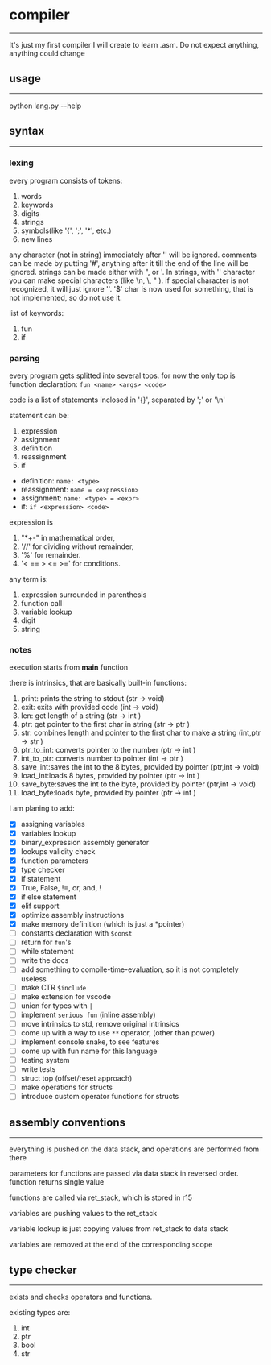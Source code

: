 # compiler
---
It's just my first compiler I will create to learn .asm.
Do not expect anything, anything could change
## usage
---
python lang.py --help
## syntax
---
### lexing
every program consists of tokens:
1. words
1. keywords
1. digits
1. strings
1. symbols(like '{', ';', '*', etc.)
1. new lines

any character (not in string) immediately after '\' will be ignored.
comments can be made by putting '#', anything after it till the end of the line will be ignored.
strings can be made either with ", or '.
In strings, with '\' character you can make special characters (like \n, \\, \" ).
if special character is not recognized, it will just ignore '\'.
'$' char is now used for something, that is not implemented, so do not use it.

list of keywords:
1. fun
1. if
### parsing
every program gets splitted into several tops.
for now the only top is function declaration: 
`fun <name> <args> <code>`

code is a list of statements inclosed in '{}', separated by ';' or '\n'

statement can be:
1. expression
1. assignment
1. definition
1. reassignment
1. if 

- definition: `name: <type>`
- reassignment: `name = <expression>`
- assignment: `name: <type> = <expr>`
- if: `if <expression> <code>`

expression is 
1. "*+-" in mathematical order,
1. '//' for dividing without remainder,
1. '%' for remainder.
1. '< == > <= >=' for conditions.

any term is:
1. expression surrounded in parenthesis
1. function call
1. variable lookup
1. digit
1. string
### notes
execution starts from **main** function	

there is intrinsics, that are basically  built-in functions:
1. print: prints the string to stdout                                  (str     -> void)
1. exit: exits with provided code                                      (int     -> void)
1. len: get length of a string                                         (str     -> int )
1. ptr: get pointer to the first char in string                        (str     -> ptr )
1. str: combines length and pointer to the first char to make a string (int,ptr -> str )
1. ptr_to_int: converts pointer to the number                          (ptr     -> int )
1. int_to_ptr: converts number to pointer                              (int     -> ptr )
1. save_int:saves the int to the 8 bytes, provided by pointer          (ptr,int -> void)
1. load_int:loads 8 bytes, provided by pointer                         (ptr     -> int )
1. save_byte:saves the int to the byte, provided by pointer            (ptr,int -> void)
1. load_byte:loads byte, provided by pointer                           (ptr     -> int )


I am planing to add:
- [x] assigning variables
- [x] variables lookup
- [x] binary_expression assembly generator
- [x] lookups validity check
- [x] function parameters
- [x] type checker
- [x] if statement
- [x] True, False, !=, or, and, !
- [x] if else statement
- [x] elif support
- [x] optimize assembly instructions
- [x] make memory definition (which is just a *pointer)
- [ ] constants declaration with `$const`
- [ ] return for `fun`'s
- [ ] while  statement
- [ ] write the docs
- [ ] add something to compile-time-evaluation, so it is not completely useless
- [ ] make CTR `$include`
- [ ] make extension for vscode
- [ ] union for types with `|`
- [ ] implement `serious fun` (inline assembly) 
- [ ] move intrinsics to std, remove original intrinsics
- [ ] come up with a way to use `**` operator, (other than power)
- [ ] implement console snake, to see features
- [ ] come up with fun name for this language
- [ ] testing system
- [ ] write tests
- [ ] struct top (offset/reset approach) 
- [ ] make operations for structs
- [ ] introduce custom operator functions for structs
## assembly conventions
---
everything is pushed on the data stack, and operations are performed from there

parameters for functions are passed via data stack in reversed order.
function returns single value

functions are called via ret_stack, which is stored in r15

variables are pushing values to the ret_stack

variable lookup is just copying values from ret_stack to data stack

variables are removed at the end of the corresponding scope
## type checker
---
exists and checks operators and functions.

existing types are:
1. int
1. ptr
1. bool
1. str
